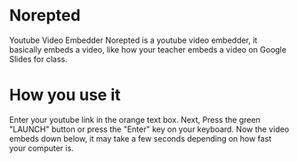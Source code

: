 # Norepted
Youtube Video Embedder
Norepted is a youtube video embedder, it basically embeds a video, like how your teacher embeds a video on Google Slides for class.
# How you use it
Enter your youtube link in the orange text box. 
Next, Press the green "LAUNCH" button or press the "Enter" key on your keyboard.
Now the video embeds down below, it may take a few seconds depending on how fast your computer is.
